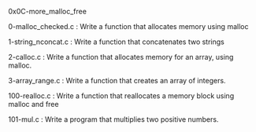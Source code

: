 0x0C-more_malloc_free

0-malloc_checked.c : Write a function that allocates memory using malloc

1-string_nconcat.c : Write a function that concatenates two strings

2-calloc.c : Write a function that allocates memory for an array, using malloc.

3-array_range.c : Write a function that creates an array of integers.

100-realloc.c : Write a function that reallocates a memory block using malloc and free

101-mul.c : Write a program that multiplies two positive numbers.

